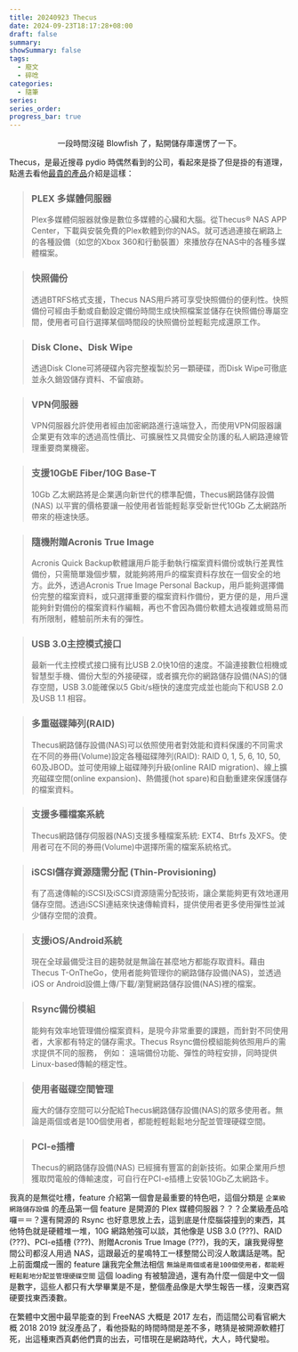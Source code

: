 ```yaml
---
title: 20240923 Thecus
date: 2024-09-23T18:17:28+08:00
draft: false
summary: 
showSummary: false
tags: 
  - 廢文
  - 碎唸
categories:
  - 隨筆
series:
series_order: 
progress_bar: true
---
```


<div style="text-align:center">
一段時間沒碰 Blowfish 了，點開儲存庫還愣了一下。
</div>

Thecus，是最近搜尋 pydio 時偶然看到的公司，看起來是掛了但是掛的有道理，點進去看他[最貴的產品](https://www.thecus.com/product?cat=linux_nas&cat_type=largeBusinessRackmount&PROD_ID=127&language_num=5)介紹是這樣：

> <h3>PLEX 多媒體伺服器</h3>
> Plex多媒體伺服器就像是數位多媒體的心臟和大腦。從Thecus® NAS APP Center，下載與安裝免費的Plex軟體到你的NAS。就可透過連接在網路上的各種設備（如您的Xbox 360和行動裝置）來播放存在NAS中的各種多媒體檔案。

> <h3>快照備份</h3>
> 透過BTRFS格式支援，Thecus NAS用戶將可享受快照備份的便利性。快照備份可經由手動或自動設定備份時間生成快照檔案並儲存在快照備份專屬空間，使用者可自行選擇某個時間段的快照備份並輕鬆完成還原工作。

> <h3>Disk Clone、Disk Wipe</h3>
> 透過Disk Clone可將硬碟內容完整複製於另一顆硬碟，而Disk Wipe可徹底並永久銷毀儲存資料、不留痕跡。

> <h3>VPN伺服器</h3>
> VPN伺服器允許使用者經由加密網路進行遠端登入，而使用VPN伺服器讓企業更有效率的透過高性價比、可擴展性又具備安全防護的私人網路連線管理重要商業機密。

> <h3>支援10GbE Fiber/10G Base-T</h3>  
> 10Gb 乙太網路將是企業邁向新世代的標準配備，Thecus網路儲存設備(NAS) 以平實的價格要讓一般使用者皆能輕鬆享受新世代10Gb 乙太網路所帶來的極速快感。

> <h3>隨機附贈Acronis True Image</h3>  
> Acronis Quick Backup軟體讓用戶能手動執行檔案資料備份或執行差異性備份，只需簡單幾個步驟，就能夠將用戶的檔案資料存放在一個安全的地方。此外，透過Acronis True Image Personal Backup，用戶能夠選擇備份完整的檔案資料，或只選擇重要的檔案資料作備份，更方便的是，用戶還能夠針對備份的檔案資料作編輯，再也不會因為備份軟體太過複雜或簡易而有所限制，體驗前所未有的彈性。

> <h3>USB 3.0主控模式接口</h3>  
> 最新一代主控模式接口擁有比USB 2.0快10倍的速度。不論連接數位相機或智慧型手機、備份大型的外接硬碟，或者擴充你的網路儲存設備(NAS)的儲存空間，USB 3.0能確保以5 Gbit/s極快的速度完成並也能向下和USB 2.0及USB 1.1 相容。

> <h3>多重磁碟陣列(RAID)</h3>  
> Thecus網路儲存設備(NAS)可以依照使用者對效能和資料保護的不同需求在不同的券冊(Volume)設定各種磁碟陣列(RAID): RAID 0, 1, 5, 6, 10, 50, 60及JBOD。並可使用線上磁碟陣列升級(online RAID migration)、線上擴充磁碟空間(online expansion)、熱備援(hot spare)和自動重建來保護儲存的檔案資料。

> <h3>支援多種檔案系統</h3>  
> Thecus網路儲存伺服器(NAS)支援多種檔案系統: EXT4、Btrfs 及XFS。使用者可在不同的券冊(Volume)中選擇所需的檔案系統格式。

> <h3>iSCSI儲存資源隨需分配 (Thin-Provisioning)</h3>  
> 有了高速傳輸的iSCSI及iSCSI資源隨需分配技術，讓企業能夠更有效地運用儲存空間。透過iSCSI連結來快速傳輸資料，提供使用者更多使用彈性並減少儲存空間的浪費。

> <h3>支援iOS/Android系統</h3>  
> 現在全球最備受注目的趨勢就是無論在甚麼地方都能存取資料。藉由Thecus T-OnTheGo，使用者能夠管理你的網路儲存設備(NAS)，並透過iOS or Android設備上傳/下載/瀏覽網路儲存設備(NAS)裡的檔案。

> <h3>Rsync備份模組</h3>  
> 能夠有效率地管理備份檔案資料，是現今非常重要的課題，而針對不同使用者，大家都有特定的儲存需求。Thecus Rsync備份模組能夠依照用戶的需求提供不同的服務， 例如： 遠端備份功能、彈性的時程安排，同時提供Linux-based傳輸的穩定性。

> <h3>使用者磁碟空間管理</h3>  
> 龐大的儲存空間可以分配給Thecus網路儲存設備(NAS)的眾多使用者。無論是兩個或者是100個使用者，都能輕輕鬆鬆地分配並管理硬碟空間。

> <h3>PCI-e插槽</h3>  
> Thecus的網路儲存設備(NAS) 已經擁有豐富的創新技術。如果企業用戶想獲取閃電般的傳輸速度，可自行在PCI-e插槽上安裝10Gb乙太網路卡。

我真的是無從吐槽，feature 介紹第一個會是最重要的特色吧，這個分類是 `企業級網路儲存設備` 的產品第一個 feature 是開源的 Plex 媒體伺服器？？？企業級產品哈囉＝＝？還有開源的 Rsync 也好意思放上去，這到底是什麼腦袋撞到的東西，其他特色就是硬體堆一堆，10G 網路勉強可以談，其他像是 USB 3.0 (???)、RAID (???)、PCI-e插槽 (???)、附贈Acronis True Image (???)，我的天，讓我覺得整間公司都沒人用過 NAS，這跟最近的星鳴特工一樣整間公司沒人敢講話是嗎。配上前面爛成一團的 feature 讓我完全無法相信 `無論是兩個或者是100個使用者，都能輕輕鬆鬆地分配並管理硬碟空間` 這個 loading 有被驗證過，還有為什麼一個是中文一個是數字，這些人都只有大學畢業是不是，整個產品像是大學生報告一樣，沒東西寫硬要找東西湊數。

在繁體中文圈中最早能查的到 FreeNAS 大概是 2017 左右，而這間公司看官網大概 2018 2019 就沒產品了，看他掛點的時間時間是差不多，瞎猜是被開源軟體打死，出這種東西真虧他們賣的出去，可惜現在是網路時代，大人，時代變啦。

<!-- 雖然想嗆更多，不過也想到 16 年那時候廠商確實會把 USB 3.0/Sata III 拿來當 feature 就是了...另外查了一下 S/Q 官網，發現品牌 NAS 還是在賣軟體整合，連我們的賣軟體送硬體大神也把[開源軟體當作 feature](https://www.synology.com/zh-tw/products/FS6400#:~:text=%E7%9A%84%E6%83%A1%E6%84%8F%E8%BB%9F%E9%AB%94%E3%80%82-,AppArmor,-%E6%A0%B8%E5%BF%83%E5%B1%A4%E7%B4%9A)。 -->